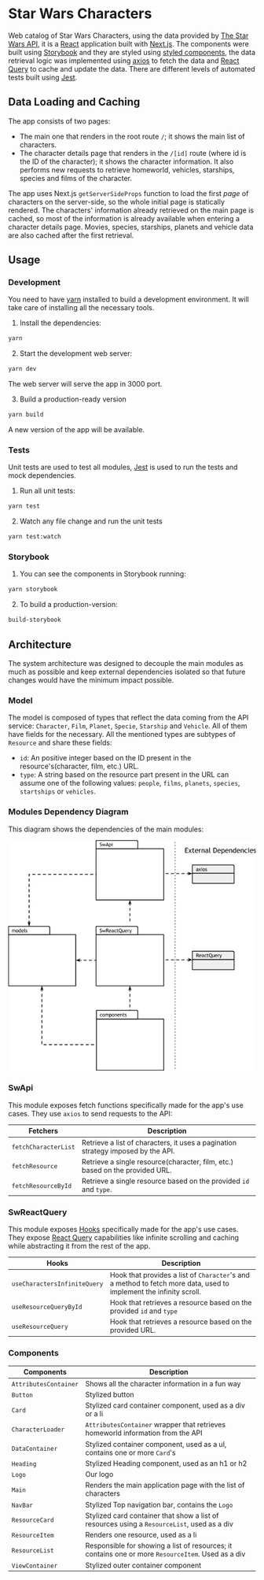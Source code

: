 # Star Wars Characters

Web catalog of Star Wars Characters, using the data provided by [The Star Wars API](https://swapi.dev/), it is a [React](https://reactjs.org/) application built with [Next.js](https://nextjs.org/).
The components were built using [Storybook](https://storybook.js.org/) and they are styled using [styled components](https://styled-components.com/), the data retrieval logic was implemented using [axios](https://github.com/axios/axios) to fetch the data and [React Query](https://react-query.tanstack.com/) to cache and update the data.
There are different levels of automated tests built using [Jest](https://jestjs.io/).

## Data Loading and Caching

The app consists of two pages: 

- The main one that renders in the root route `/`; it shows the main list of characters.
- The character details page that renders in the `/[id]` route (where id is the ID of the character); it shows the character information. It also performs new requests to retrieve homeworld, vehicles, starships, species and films of the character.

The app uses Next.js `getServerSideProps` function to load the first _page_ of characters on the server-side, so the whole initial page is statically rendered. The characters' information already retrieved on the main page is cached, so most of the information is already available when entering a character details page. Movies, species, starships, planets and vehicle data are also cached after the first retrieval.

## Usage

### Development

You need to have [yarn](https://yarnpkg.com/) installed to build a development environment. It will take care of installing all the necessary tools.

1. Install the dependencies:
```sh
yarn
```

2. Start the development web server:
```sh
yarn dev
```

The web server will serve the app in 3000 port.

3. Build a production-ready version
```sh
yarn build
```

A new version of the app will be available.

### Tests

Unit tests are used to test all modules, [Jest](https://jestjs.io/) is used to run the tests and mock dependencies.

1. Run all unit tests:
```sh
yarn test
```

2. Watch any file change and run the unit tests

```sh
yarn test:watch
```

### Storybook

1. You can see the components in Storybook running:
```sh
yarn storybook
```

2. To build a production-version:
```sh
build-storybook
```

## Architecture

The system architecture was designed to decouple the main modules as much as possible and keep external dependencies isolated so that future changes would have the minimum impact possible.

### Model

The model is composed of types that reflect the data coming from the API service: `Character`, `Film`, `Planet`, `Specie`, `Starship` and `Vehicle`. All of them have fields for the necessary.
All the mentioned types are subtypes of `Resource` and share these fields:
- `id`: An positive integer based on the ID present in the resource's(character, film, etc.) URL.
- `type`: A string based on the resource part present in the URL can assume one of the following values: `people`, `films`, `planets`, `species`, `startships` or `vehicles`.

### Modules Dependency Diagram

This diagram shows the dependencies of the main modules:

![Emails Editor Component](/images/modules-dependency-diagram.jpg)

### SwApi

This module exposes fetch functions specifically made for the app's use cases. They use `axios` to send requests to the API:

| Fetchers | Description |
| --- | ---|
| `fetchCharacterList` | Retrieve a list of characters, it uses a pagination strategy imposed by the API. |
| `fetchResource` | Retrieve a single resource(character, film, etc.) based on the provided URL. |
| `fetchResourceById` | Retrieve a single resource based on the provided `id` and `type`. |

### SwReactQuery

This module exposes [Hooks](https://reactjs.org/docs/hooks-intro.html) specifically made for the app's use cases. They expose [React Query](https://react-query.tanstack.com/) capabilities like infinite scrolling and caching while abstracting it from the rest of the app.

| Hooks | Description |
| --- | ---|
| `useCharactersInfiniteQuery` | Hook that provides a list of `Character`'s and a method to fetch more data, used to implement the infinity scroll. |
| `useResourceQueryById` | Hook that retrieves a resource based on the provided `id` and `type` |
| `useResourceQuery` | Hook that retrieves a resource based on the provided URL. |

### Components

| Components | Description |
| --- | ---|
| `AttributesContainer` | Shows all the character information in a fun way |
| `Button` | Stylized button |
| `Card` | Stylized card container component, used as a div or a li |
| `CharacterLoader` | `AttributesContainer` wrapper that retrieves homeworld information from the API |
| `DataContainer` | Stylized container component, used as a ul, contains one or more `Card`'s |
| `Heading` | Stylized Heading component, used as an h1 or h2 |
| `Logo` | Our logo |
| `Main` | Renders the main application page with the list of characters |
| `NavBar` | Stylized Top navigation bar, contains the `Logo` |
| `ResourceCard` | Stylized card container that show a list of resources using a `ResourceList`, used as a div  |
| `ResourceItem` | Renders one resource, used as a li |
| `ResourceList` | Responsible for showing a list of resources; it contains one or more `ResourceItem`. Used as a div |
| `ViewContainer` | Stylized outer container component |
